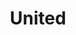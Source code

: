 ---
pid: LLP26
title: United
location_transcription: 
zipcode: '19143'
outside_phl: 
neighborhood: University City
age: '12'
age_range: 6-13
instagram: 
image_file_name: LLP_26.jpg
proposal_transcription: |-
  -Globe head
  -each limb has a different skin tone
  -on head half a hijab
  -wing on the back
  -should look like it is going to fly away
topic: Globalism,Inclusivity,Unity,Uplifting
topic_summary: 0, 0, 0, 0
type: Other No Form
keywords_other: globe, united
credit: Ayan Ali
image_labels: |-
  -half a hijab
  -globe
  -different skin tones
twitter: 
facebook: 
permalink: "/monuments/llp26/"
layout: item-page
---